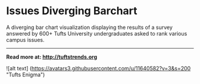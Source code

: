 # Issues Diverging Barchart


 A diverging bar chart visualization displaying the results of a survey answered by 600+ Tufts University undergraduates asked to rank various campus issues.

---

**Read more at: http://tuftstrends.org**

![alt text] (https://avatars3.githubusercontent.com/u/11640582?v=3&s=200 "Tufts Enigma")